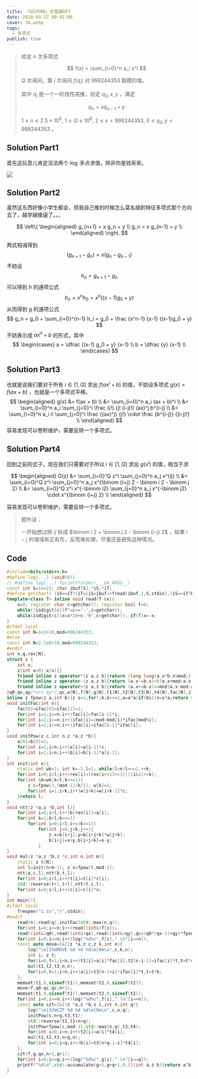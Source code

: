 ```yaml
---
title: 「UOJ500」任意基DFT
date: 2020-03-27 00:41:00
cover: 34.webp
tags:
  - 多项式
publish: true
---
```


> 给定 $n$ 次多项式
> 
> $$
> f(x) = \sum_{i=0}^n a_i x^i
> $$
> 
> $Q$ 次询问，第 $i$ 次询问 $f(q_i)$ 对 $998244353$ 取模的值。
> 
> 其中 $q_i$ 是一个一阶线性递推，给定 $q_0, x, y$ ，满足
> 
> $$
> q_n = x q_{n-1} + y
> $$
> 
> $1 \leq n \leq 2.5 \times 10^5, \ 1 \leq Q \leq 10^6, \ 2 \leq x < 998244353, \ 0 \leq q_0, y < 998244353$ 。

<!-- more -->

## Solution Part1

首先这玩意儿肯定没法两个 $\log$ 多点求值，除非你是钱哥哥。

<img src="https://static.memset0.cn/img/v1/20200801203057.png" width:320px margin:auto>


## Solution Part2

虽然这东西好像小学生都会，但我自己推的时候怎么莫名搞到特征多项式那个方向去了，越学越傻逼了。。。

$$
\left\{ \begin{aligned}
g_{n+1} = x g_n + y \\
g_n = x g_{n-1} + y \\
\end{aligned} \right.
$$

两式相减得到
$$
(g_{n+1}-g_n) = x (g_n - g_{n-1})
$$
不妨设
$$
h_n = g_{n+1} - g_n
$$
可以得到 $h$ 的通项公式
$$
h_n = x^n h_0 = x^n ((x-1) g_0 + y)
$$
从而得到 $g$ 的通项公式
$$
g_n = g_0 + \sum_{i=0}^{n-1} h_i = g_0 + \frac {x^n-1} {x-1} ((x-1)g_0 + y)
$$
不妨表示成 $ax^n + b$ 的形式，其中
$$
\begin{cases}
a = \dfrac {(x-1) g_0 + y} {x-1} \\
b = \dfrac {y} {x-1} \\
\end{cases}
$$

## Solution Part3

也就是说我们要对于所有 $i \in [1, Q]$ 求出 $f(a x^i + b)$ 的值，不妨设多项式 $g(x) = f(ax + b)$ ，也就是一个多项式平移。
$$
\begin{aligned}
g(x)
&= f(ax + b) \\
&= \sum_{i=0}^n a_i (ax + b)^i \\
&= \sum_{i=0}^n a_i \sum_{j=0}^i \frac {i!} {j! (i-j)!} (ax)^j b^{i-j} \\
&= \sum_{i=0}^n a_i i! \sum_{j=0}^i \frac {(ax)^j} {j!} \cdot \frac {b^{i-j}} {(i-j)!} \\
\end{aligned}
$$
容易发现可以卷积维护，需要反转一个多项式。

## Solution Part4

回到之前的式子，现在我们只需要对于所以 $i \in [1, Q]$ 求出 $g(x^i)$ 的值，相当于求

$$
\begin{aligned}
G(z)
&= \sum_{i=0}^Q z^i \sum_{j=0}^n a_j x^{ij} \\
&= \sum_{i=0}^Q z^i \sum_{j=0}^n a_j x^{\binom {i+j} 2 - \binom i 2 - \binom j 2} \\
&= \sum_{i=0}^Q z^i x^{-\binom i2} \sum_{j=0}^n a_j x^{-\binom j2} \cdot x^{\binom {i+j} 2} \\
\end{aligned}
$$

容易发现可以卷积维护，需要反转一个多项式。

> 题外话：
>
> 一开始想过把 $ij$ 拆成 $\binom i 2 + \binom j 2 - \binom {i-j} 2$ ，结果 $i-j$ 的值域有正有负，反而难处理，尽量还是避免这种情况。

## Code

```cpp
#include<bits/stdc++.h>
#define log(...) (void(0))
// #define log(...) fprintf(stderr,__VA_ARGS__)
const int S=1<<21; char ibuf[S],*iS,*iT;
#define getchar() (iS==iT?(iT=(iS=ibuf)+fread(ibuf,1,S,stdin),(iS==iT?EOF:*iS++)):*iS++)
template<class T> inline void read(T &x){
    x=0; register char c=getchar(); register bool f=0;
    while(!isdigit(c))f^=c=='-',c=getchar();
    while(isdigit(c))x=x*10+c-'0',c=getchar(); if(f)x=-x;
}
#ifdef local
const int N=1e3+10,mod=998244353;
#else
const int N=2.1e6+10,mod=998244353;
#endif
int n,q,rev[N];
struct z {
    int x;
    z(int x=0):x(x){}
    friend inline z operator*(z a,z b){return (long long)a.x*b.x%mod;}
    friend inline z operator-(z a,z b){return (a.x-=b.x)<0?a.x+mod:a.x;}
    friend inline z operator+(z a,z b){return (a.x+=b.x)>=mod?a.x-mod:a.x;}
}q0,qx,qy/*orz qy*/,qc,w[N],f[N],g[N],t1[N],t2[N],t3[N],t4[N],fac[N],ifac[N];
inline z fpow(z a,int b){z s=1;for(;b;b>>=1,a=a*a)if(b&1)s=s*a;return s;}
void initFac(int n){
    fac[0]=ifac[0]=ifac[1]=1;
    for(int i=1;i<=n;i++)fac[i]=fac[i-1]*i;
    for(int i=2;i<=n;i++)ifac[i]=(mod-mod/i)*ifac[mod%i];
    for(int i=2;i<=n;i++)ifac[i]=ifac[i-1]*ifac[i];
}
void initPow(z c,int n,z *a,z *b){
    a[0]=b[0]=1;
    for(int i=1;i<n;i++)a[i]=a[i-1]*c;
    for(int i=1;i<n;i++)b[i]=b[i-1]*a[i-1];
}
int init(int n){
    static int wk=1; int k=-1,l=1; while(l<n)l<<=1,++k;
    for(int i=0;i<l;i++)rev[i]=(rev[i>>1]>>1)|((i&1)<<k);
    for(int &k=wk;k<l;k<<=1){
        z c=fpow(3,(mod-1)/k/2); w[k]=1;
        for(int i=1;i<k;i++)w[i+k]=w[i+k-1]*c;
    }return l;
}
void ntt(z *a,z *b,int l){
    for(int i=0;i<l;i++)b[rev[i]]=a[i];
    for(int k=1;k<l;k<<=1)
        for(int i=0;i<l;i+=(k<<1))
            for(int j=0;j<k;j++){
                z x=b[i+j],y=b[i+j+k]*w[j+k];
                b[i+j]=x+y,b[i+j+k]=x-y;
            }
}
void mul(z *a,z *b,z *c,int n,int m){
    static z t[N];
    int l=init(n+m-1); z v=fpow(l,mod-2);
    ntt(a,c,l),ntt(b,t,l);
    for(int i=0;i<l;i++)t[i]=t[i]*c[i];
    std::reverse(t+1,t+l),ntt(t,c,l);
    for(int i=0;i<l;i++)c[i]=c[i]*v;
}
int main(){
#ifdef local
    freopen("1.in","r",stdin);
#endif
    read(n),read(q),initFac(std::max(n,q));
    for(int i=0;i<=n;i++)read((int&)f[i]);
    read((int&)q0),read((int&)qx),read((int&)qy),qc=(q0*(qx-1)+qy)*fpow(qx-1,mod-2);
    for(int i=0;i<=n;i++)log("%d%c",f[i]," \n"[i==n]);
    const auto move=[&](z *a,z c,z k,int n){
        log("\e[33mMOVE %d %d %d\e[0m\n",c,k,n);
        int i; z t;
        for(i=0,t=1;i<n;i++)t1[i]=a[i]*fac[i],t2[n-i-1]=ifac[i]*t,t=t*c;
        mul(t1,t2,t3,n,n);
        for(i=0,t=1;i<n;i++)a[i]=t3[n-1+i]*ifac[i]*t,t=t*k;
    };
    memset(t1,0,sizeof(t1)),memset(t2,0,sizeof(t2));
    move(f,q0-qc,qc,n+1);
    memset(t1,0,sizeof(t1)),memset(t2,0,sizeof(t2));
    for(int i=0;i<=n;i++)log("%d%c",f[i]," \n"[i==n]);
    const auto czt=[&](z *a,z *b,z c,int n,int q){
        log("\e[33mCZT %d %d %d\e[0m\n",c,n,q);
        initPow(c,n+q,t3,t1);
        std::reverse(t1,t1+n+q);
        initPow(fpow(c,mod-2),std::max(n,q),t3,t4);
        for(int i=0;i<n;i++)t2[i]=a[i]*t4[i];
        mul(t1,t2,t3,n+q,n);
        for(int i=0;i<q;i++)b[i]=t3[n+q-1-i]*t4[i];
    };
    czt(f,g,qx,n+1,q+1);
    for(int i=0;i<=q;i++)log("%d%c",g[i]," \n"[i==q]);
    printf("%d\n",std::accumulate(g+1,g+q+1,0,[](int a,z b){return a^b.x;}));
}
```